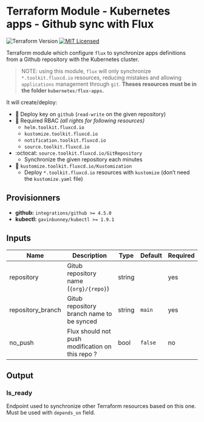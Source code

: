 # Terraform Module - Kubernetes apps - Github sync with Flux

![Terraform Version](https://img.shields.io/badge/terraform-≥_0.14-blueviolet)
[![MIT Licensed](https://img.shields.io/badge/license-MIT-green.svg)](https://tldrlegal.com/license/mit-license)


Terraform module which configure `flux` to synchronize apps definitions from a Github repository with the Kubernetes cluster.

> NOTE: using this module, `flux` will only synchronize `*.toolkit.fluxcd.io` resources, reducing mistakes and allowing `applications` management through `git`. **Theses resources must be in the folder `kubernetes/flux-apps`.**

It will create/deploy:
- :key: Deploy key on `github` (`read-write` on the given repository)
- :key: Required RBAC *(all rights for following resources)*
  - `helm.toolkit.fluxcd.io`
  - `kustomize.toolkit.fluxcd.io`
  - `notification.toolkit.fluxcd.io`
  - `source.toolkit.fluxcd.io`
- :octocat: `source.toolkit.fluxcd.io/GitRepository`
  - Synchronize the given repository each minutes
- :rocket: `kustomize.toolkit.fluxcd.io/Kustomization`
  - Deploy `*.toolkit.fluxcd.io` resources with `kustomize` (don’t need the `kustomize.yaml` file)

## Provisionners

- **github:** `integrations/github >= 4.5.0`
- **kubectl:** `gavinbunney/kubectl >= 1.9.1`

## Inputs

| Name | Description | Type | Default | Required |
|------|-------------|------|---------|----------|
|repository|Gitub repository name (`{org}/{repo}`)|string||yes|
|repository_branch|Gitub repository branch name to be synced|string|`main`|yes|
|no_push|Flux should not push modification on this repo ?|bool|`false`|no|


## Output

### Is_ready

Endpoint used to synchronize other Terraform resources based on this one. Must be used with `depends_on` field.
